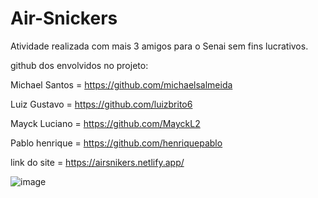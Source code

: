 # Air-Snickers
Atividade realizada com mais 3 amigos para o Senai sem fins lucrativos.

github dos envolvidos no projeto:

Michael Santos = https://github.com/michaelsalmeida

Luiz Gustavo = https://github.com/luizbrito6

Mayck Luciano = https://github.com/MayckL2

Pablo henrique = https://github.com/henriquepablo

link do site = https://airsnikers.netlify.app/

![image](https://user-images.githubusercontent.com/112515310/203670904-5cdfd77a-3f72-40a0-9f3b-6ec0081af79e.png)

